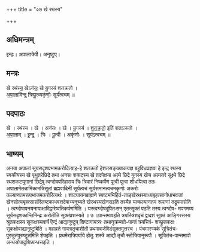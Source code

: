 +++
title = "०७ खे रथस्य"

+++
## अधिमन्त्रम्
इन्द्रः। अपालात्रेयी। अनुष्टुप्।

## मन्त्रः
खे रथ॑स्य॒ खेऽन॑सः॒ खे यु॒गस्य॑ शतक्रतो ।  
अ॒पा॒लामि॑न्द्र॒ त्रिष्पू॒त्व्यकृ॑णोः॒ सूर्य॑त्वचम् ॥

## पदपाठः
खे । रथ॑स्य । खे । अन॑सः । खे । यु॒गस्य॑ । श॒त॒क्र॒तो॒ इति॑ शतऽक्रतो ।  
अ॒पा॒लाम् । इ॒न्द्र॒ । त्रिः । पू॒त्वी । अकृ॑णोः । सूर्य॑ऽत्वचम् ॥

## भाष्यम्
अनया अपालां सूयसदृशप्रभामकरोदित्याह-हे शतक्रतो हेशतसङ्ख्याकयज्ञ बहुविधप्रज्ञवा हे इन्द्र रथस्य स्वकीयस्य खे पृथुतरेछिद्रे तथा अनसः शकटस्य खे तदपेक्षया अल्पे छिद्रे युगस्य खेच अल्पतरे सूक्ष्मे छिद्रे रथशकटयुगानां छिद्रेषु त्वग्दोषपरिहाराय त्रिः त्रिवारं निष्कर्षेण पूत्वी पूत्वा शोधयित्वा ततः अपालामेतन्नामिकामत्रिसुतां ब्रह्मवादिनीं सूर्यत्वचं सूर्यसमानत्वचमकृणोः अकरोः कल्याणतमरूपभाजमकरोरित्यर्थः । शाट्यायनब्राह्मणे स्पष्टमभिहितं-ताङ्खेरथस्याध्यबृहत्सागोधाभवत्तां खेनसोत्यबृहत्सासंश्लिष्टकाभवत्तदेषाभ्यनूच्यते खेरथस्यखेनसइति तस्यैह यत्कल्याणतमं रूपाणां तद्रूपमासेति । त्वग्दोषापनयनायाक्षादिद्वारेष्वतिकर्षणमिति । यस्त्वग्दोषदूषितःसन् एतत्सूक्तं पठति तस्य त्वग्दोष- मपगमय्य सूर्यसदृशकान्तिमिन्द्रः करोतीति सूक्तंप्रशस्यते ॥ ७ ॥पान्तमावइति त्रयस्त्रिंशदृचं द्वादशं सूक्तं आङ्गिरसस्य श्रुतकक्षस्य सुकक्षस्यवार्षं ऎन्द्रं आद्यानुष्टुप् शिष्टागायत्र्यः तथानुक्रम्यते-पान्तं त्रयस्त्रिं- शच्छ्रुतकक्षः सुकक्षोवाद्यानुष्टुबिति । महाव्रते गायत्रतृचाशीतौ प्रथमावर्जमिदंसूक्तमुत्तरंच । पंचमारण्यके सूत्रितंच-पुरुहूतंपुरुष्टुतमिति शेषइति । प्रथमेरात्रिपर्याये होतुः शस्त्रे आद्यौ तृचौ स्तोत्रियानुरूपौ । सूत्रितंच-पान्तमावो अन्धसोपादुशिप्र्यन्धसइति ।